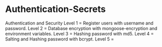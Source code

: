 # Authentication-Secrets
Authentication and Security 
Level 1 = Register users with username and password.
Level 2 = Database encryption with mongoose-encryption and environment variables.
Level 3 = Hashing password with md5.
Level 4 = Salting and Hashing password with bcrypt.
Level 5 = 
